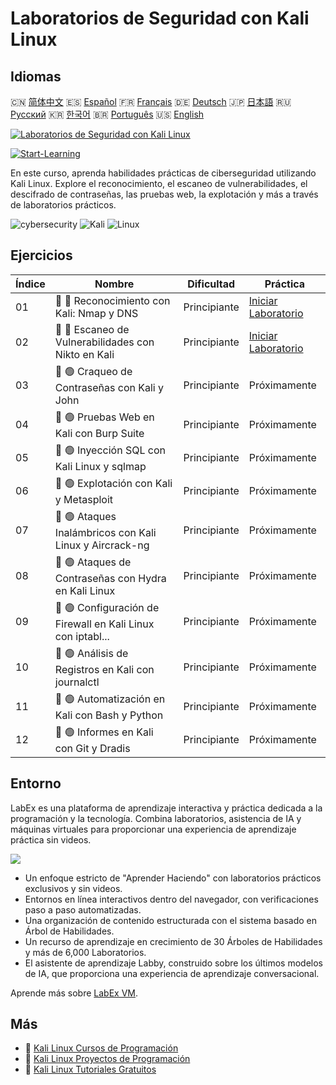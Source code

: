 # Laboratorios de Seguridad con Kali Linux

## Idiomas

🇨🇳 [简体中文](README_zh.md) 🇪🇸 [Español](README_es.md) 🇫🇷 [Français](README_fr.md) 🇩🇪 [Deutsch](README_de.md) 🇯🇵 [日本語](README_ja.md) 🇷🇺 [Русский](README_ru.md) 🇰🇷 [한국어](README_ko.md) 🇧🇷 [Português](README_pt.md) 🇺🇸 [English](README.md) 

[![Laboratorios de Seguridad con Kali Linux](https://cover-creator.labex.io/kali-linux-security-labs.png?lang=es)](https://labex.io/es/courses/kali-linux-security-labs)

[![Start-Learning](https://img.shields.io/badge/Start-Learning-whitesmoke?style=for-the-badge)](https://labex.io/es/courses/kali-linux-security-labs)

En este curso, aprenda habilidades prácticas de ciberseguridad utilizando Kali Linux. Explore el reconocimiento, el escaneo de vulnerabilidades, el descifrado de contraseñas, las pruebas web, la explotación y más a través de laboratorios prácticos.

![cybersecurity](https://img.shields.io/badge/cybersecurity-whitesmoke?style=for-the-badge&logo=cybersecurity)
![Kali](https://img.shields.io/badge/Kali-whitesmoke?style=for-the-badge&logo=kali)
![Linux](https://img.shields.io/badge/Linux-whitesmoke?style=for-the-badge&logo=linux)


## Ejercicios

|   Índice | Nombre                                                      | Dificultad   | Práctica                                                                                                                           |
|----------|-------------------------------------------------------------|--------------|------------------------------------------------------------------------------------------------------------------------------------|
|       01 | 📖 🔵 Reconocimiento con Kali: Nmap y DNS                   | Principiante | <a target='_blank' href='https://labex.io/es/tutorials/kali-kali-reconnaissance-with-nmap-and-dns-552298'>Iniciar Laboratorio</a>  |
|       02 | 📖 🔵 Escaneo de Vulnerabilidades con Nikto en Kali         | Principiante | <a target='_blank' href='https://labex.io/es/tutorials/kali-kali-vulnerability-scanning-with-nikto-552301'>Iniciar Laboratorio</a> |
|       03 | 📖 🟢 Craqueo de Contraseñas con Kali y John                | Principiante | Próximamente                                                                                                                       |
|       04 | 📖 🟢 Pruebas Web en Kali con Burp Suite                    | Principiante | Próximamente                                                                                                                       |
|       05 | 📖 🟢 Inyección SQL con Kali Linux y sqlmap                 | Principiante | Próximamente                                                                                                                       |
|       06 | 📖 🟢 Explotación con Kali y Metasploit                     | Principiante | Próximamente                                                                                                                       |
|       07 | 📖 🟢 Ataques Inalámbricos con Kali Linux y Aircrack-ng     | Principiante | Próximamente                                                                                                                       |
|       08 | 📖 🟢 Ataques de Contraseñas con Hydra en Kali Linux        | Principiante | Próximamente                                                                                                                       |
|       09 | 📖 🟢 Configuración de Firewall en Kali Linux con iptabl... | Principiante | Próximamente                                                                                                                       |
|       10 | 📖 🟢 Análisis de Registros en Kali con journalctl          | Principiante | Próximamente                                                                                                                       |
|       11 | 📖 🟢 Automatización en Kali con Bash y Python              | Principiante | Próximamente                                                                                                                       |
|       12 | 📖 🟢 Informes en Kali con Git y Dradis                     | Principiante | Próximamente                                                                                                                       |

## Entorno

LabEx es una plataforma de aprendizaje interactiva y práctica dedicada a la programación y la tecnología. Combina laboratorios, asistencia de IA y máquinas virtuales para proporcionar una experiencia de aprendizaje práctica sin videos.

![](https://tutorial-screenshot.getvm.io/images/vm-1725247253.png)

- Un enfoque estricto de "Aprender Haciendo" con laboratorios prácticos exclusivos y sin videos.
- Entornos en línea interactivos dentro del navegador, con verificaciones paso a paso automatizadas.
- Una organización de contenido estructurada con el sistema basado en Árbol de Habilidades.
- Un recurso de aprendizaje en crecimiento de 30 Árboles de Habilidades y más de 6,000 Laboratorios.
- El asistente de aprendizaje Labby, construido sobre los últimos modelos de IA, que proporciona una experiencia de aprendizaje conversacional.

Aprende más sobre [LabEx VM](https://support.labex.io/using-labex/virtual-machine).

## Más

- 🔗 [Kali Linux Cursos de Programación](https://github.com/labex-labs/awesome-programming-courses)
- 🔗 [Kali Linux Proyectos de Programación](https://github.com/labex-labs/awesome-programming-projects)
- 🔗 [Kali Linux Tutoriales Gratuitos](https://github.com/labex-labs/kali-free-tutorials)

